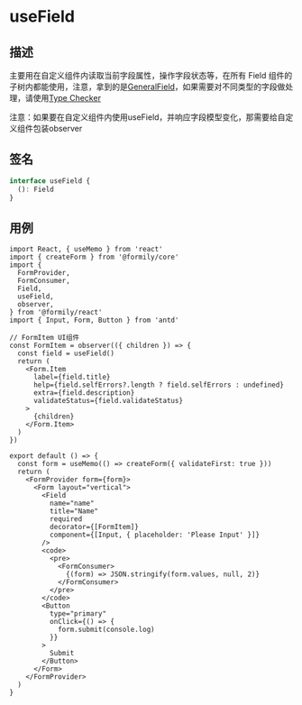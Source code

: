 # useField

## 描述

主要用在自定义组件内读取当前字段属性，操作字段状态等，在所有 Field 组件的子树内都能使用，注意，拿到的是[GeneralField](https://core.formilyjs.org/zh-CN/api/models/field#generalfield)，如果需要对不同类型的字段做处理，请使用[Type Checker](https://core.formilyjs.org/zh-CN/api/entry/form-checker)

<Alert>
注意：如果要在自定义组件内使用useField，并响应字段模型变化，那需要给自定义组件包装observer
</Alert>

## 签名

```ts
interface useField {
  (): Field
}
```

## 用例

```tsx
import React, { useMemo } from 'react'
import { createForm } from '@formily/core'
import {
  FormProvider,
  FormConsumer,
  Field,
  useField,
  observer,
} from '@formily/react'
import { Input, Form, Button } from 'antd'

// FormItem UI组件
const FormItem = observer(({ children }) => {
  const field = useField()
  return (
    <Form.Item
      label={field.title}
      help={field.selfErrors?.length ? field.selfErrors : undefined}
      extra={field.description}
      validateStatus={field.validateStatus}
    >
      {children}
    </Form.Item>
  )
})

export default () => {
  const form = useMemo(() => createForm({ validateFirst: true }))
  return (
    <FormProvider form={form}>
      <Form layout="vertical">
        <Field
          name="name"
          title="Name"
          required
          decorator={[FormItem]}
          component={[Input, { placeholder: 'Please Input' }]}
        />
        <code>
          <pre>
            <FormConsumer>
              {(form) => JSON.stringify(form.values, null, 2)}
            </FormConsumer>
          </pre>
        </code>
        <Button
          type="primary"
          onClick={() => {
            form.submit(console.log)
          }}
        >
          Submit
        </Button>
      </Form>
    </FormProvider>
  )
}
```
